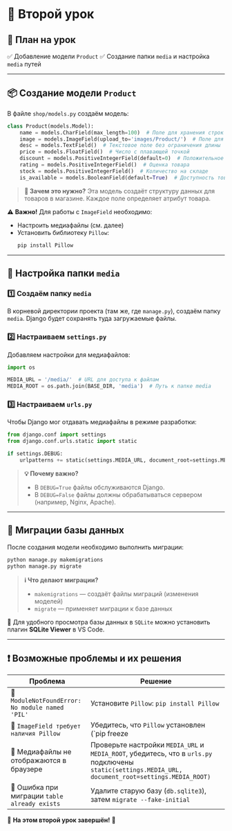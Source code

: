 # 📌 Второй урок

## 📅 План на урок
✅ Добавление модели `Product`
✅ Создание папки `media` и настройка `media` путей

---

## 📦 Создание модели `Product`
В файле `shop/models.py` создаём модель:

```python
class Product(models.Model):
    name = models.CharField(max_length=100)  # Поле для хранения строк
    image = models.ImageField(upload_to='images/Product/')  # Поле для изображений
    desc = models.TextField()  # Текстовое поле без ограничения длины
    price = models.FloatField()  # Число с плавающей точкой
    discount = models.PositiveIntegerField(default=0)  # Положительное целое число
    rating = models.PositiveIntegerField()  # Оценка товара
    stock = models.PositiveIntegerField()  # Количество на складе
    is_available = models.BooleanField(default=True)  # Доступность товара
```

> **🔹 Зачем это нужно?**
> Эта модель создаёт структуру данных для товаров в магазине. Каждое поле определяет атрибут товара.

⚠️ **Важно!** Для работы с `ImageField` необходимо:
- Настроить медиафайлы (см. далее)
- Установить библиотеку `Pillow`:
  ```sh
  pip install Pillow
  ```

---

## 📂 Настройка папки `media`
### 1️⃣ Создаём папку `media`
В корневой директории проекта (там же, где `manage.py`), создаём папку `media`. Django будет сохранять туда загружаемые файлы.

### 2️⃣ Настраиваем `settings.py`
Добавляем настройки для медиафайлов:

```python
import os

MEDIA_URL = '/media/'  # URL для доступа к файлам
MEDIA_ROOT = os.path.join(BASE_DIR, 'media')  # Путь к папке media
```

### 3️⃣ Настраиваем `urls.py`
Чтобы Django мог отдавать медиафайлы в режиме разработки:

```python
from django.conf import settings
from django.conf.urls.static import static

if settings.DEBUG:
    urlpatterns += static(settings.MEDIA_URL, document_root=settings.MEDIA_ROOT)
```

> **💡 Почему важно?**
> - В `DEBUG=True` файлы обслуживаются Django.
> - В `DEBUG=False` файлы должны обрабатываться сервером (например, Nginx, Apache).

---

## 🔄 Миграции базы данных

После создания модели необходимо выполнить миграции:

```sh
python manage.py makemigrations
python manage.py migrate
```

> **ℹ️ Что делают миграции?**
> - `makemigrations` — создаёт файлы миграций (изменения моделей)
> - `migrate` — применяет миграции к базе данных

🔹 Для удобного просмотра базы данных в `SQLite` можно установить плагин **SQLite Viewer** в VS Code.

---

## ❗ Возможные проблемы и их решения

| Проблема | Решение |
|----------|---------|
| 🔴 `ModuleNotFoundError: No module named 'PIL'` | Установите `Pillow`: `pip install Pillow` |
| 🔴 `ImageField требует наличия Pillow` | Убедитесь, что `Pillow` установлен (`pip freeze | grep Pillow`) |
| 🔴 Медиафайлы не отображаются в браузере | Проверьте настройки `MEDIA_URL` и `MEDIA_ROOT`, убедитесь, что в `urls.py` подключены `static(settings.MEDIA_URL, document_root=settings.MEDIA_ROOT)` |
| 🔴 Ошибка при миграции `table already exists` | Удалите старую базу (`db.sqlite3`), затем `migrate --fake-initial` |

🎉 **На этом второй урок завершён!** 🚀
